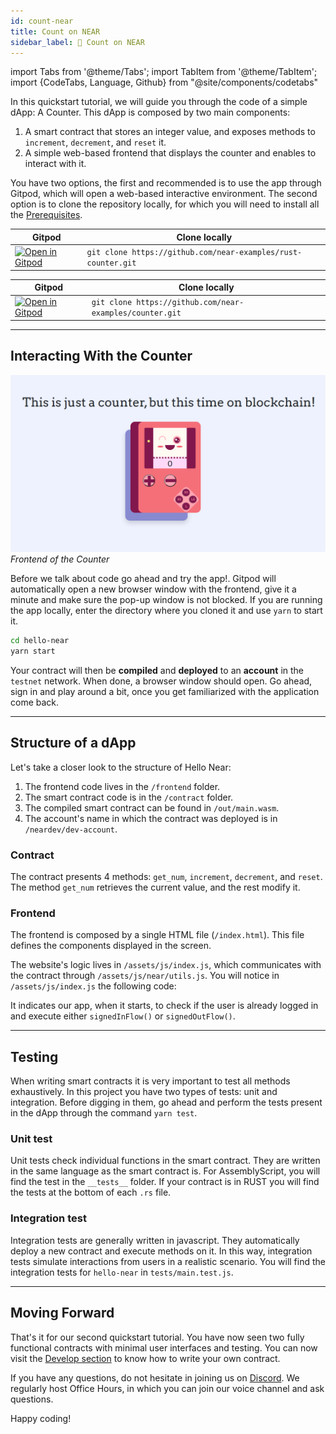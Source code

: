 ```yaml
---
id: count-near
title: Count on NEAR
sidebar_label: 🧮 Count on NEAR
---
```

import Tabs from '@theme/Tabs';
import TabItem from '@theme/TabItem';
import {CodeTabs, Language, Github} from "@site/components/codetabs"

In this quickstart tutorial, we will guide you through the code of a simple dApp: A Counter. This dApp is composed by two main components:  
  1. A smart contract that stores an integer value, and exposes methods to `increment`, `decrement`, and `reset` it.
  2. A simple web-based frontend that displays the counter and enables to interact with it.

You have two options, the first and recommended is to use the app through Gitpod, which will open a web-based interactive environment. The second option is to clone the repository locally, for which you will need to install all the [Prerequisites](../prerequisites.md).

<Tabs className="language-tabs" groupId="code-tabs">
  <TabItem value={0} label="🦀 - Rust">

| Gitpod | Clone locally |
  | --------------| ------ |
  |  <a href="https://gitpod.io/#https://github.com/near-examples/rust-counter.git"><img src="https://gitpod.io/button/open-in-gitpod.svg" alt="Open in Gitpod" /></a> | `git clone https://github.com/near-examples/rust-counter.git` |

  </TabItem>

  <TabItem value={1} label="🚀 - AssemblyScript">

  | Gitpod | Clone locally |
  | --------------| ------ |
  | <a href="https://gitpod.io/#https://github.com/near-examples/counter.git"><img src="https://gitpod.io/button/open-in-gitpod.svg" alt="Open in Gitpod" /></a> | `git clone https://github.com/near-examples/counter.git`|


  </TabItem>
</Tabs>

---

## Interacting With the Counter

![img](../assets/count-on-near.png)
*Frontend of the Counter*

Before we talk about code go ahead and try the app!. Gitpod will automatically open a new browser window with the frontend, give it a minute and make sure the pop-up window is not blocked. If you are running the app locally, enter the directory where you cloned it and use `yarn` to start it.

```bash
cd hello-near
yarn start
```

Your contract will then be **compiled** and **deployed** to an **account** in the `testnet` network. When done, a browser window should open. Go ahead, sign in and play around a bit, once you get familiarized with the application come back.

---

## Structure of a dApp

Let's take a closer look to the structure of Hello Near:

1. The frontend code lives in the `/frontend` folder.
2. The smart contract code is in the `/contract` folder.
3. The compiled smart contract can be found in `/out/main.wasm`.
4. The account's name in which the contract was deployed is in `/neardev/dev-account`.

### Contract
The contract presents 4 methods: `get_num`, `increment`, `decrement`, and `reset`. The method `get_num` retrieves the current value, and the rest modify it.

<CodeTabs>
  <Language value="🦀 - Rust" language="rust">
    <Github fname="lib.rs"
            url="https://github.com/near-examples/rust-counter/blob/master/contract/src/lib.rs"
            start="5" end="39" />
  </Language>
  <Language value="🚀 - AssemblyScript" language="ts">
    <Github fname="index.ts"
            url="https://github.com/near-examples/counter/blob/master/contract/assembly/index.ts"/>
  </Language>
</CodeTabs>

### Frontend
The frontend is composed by a single HTML file (`/index.html`). This file defines the components displayed in the screen.

The website's logic lives in `/assets/js/index.js`, which communicates with the contract through `/assets/js/near/utils.js`. You will notice in `/assets/js/index.js` the following code:

<CodeTabs>
  <Language value="🌐 - Javascript" language="rust">
    <Github fname="index.js"
            url="https://github.com/near-examples/rust-counter/blob/master/frontend/assets/js/main.js"
            start="44" end="55" />
    <Github fname="utils.js"
            url="https://github.com/near-examples/rust-counter/blob/master/frontend/assets/js/near/utils.js"
            start="1" end="25" />
            
  </Language>
</CodeTabs>

It indicates our app, when it starts, to check if the user is already logged in and execute either `signedInFlow()` or `signedOutFlow()`.

---

## Testing

When writing smart contracts it is very important to test all methods exhaustively. In this
project you have two types of tests: unit and integration. Before digging in them,
go ahead and perform the tests present in the dApp through the command `yarn test`.

### Unit test

Unit tests check individual functions in the smart contract. They are written in the
same language as the smart contract is. For AssemblyScript, you will find the test in the 
`__tests__` folder. If your contract is in RUST you will find the tests at the bottom of
each `.rs` file.

<CodeTabs>
  <Language value="🦀 - Rust" language="rust">
    <Github fname="lib.rs"
            url="https://github.com/near-examples/rust-counter/blob/master/contract/src/lib.rs"
            start="52" end="87" />
  </Language>
  <Language value="🚀 - AssemblyScript" language="ts">
    <Github fname="main.spec.ts"
            url="https://github.com/near-examples/counter/blob/master/contract/assembly/__tests__/main.spec.ts"
            start="5" end="44" />
  </Language>
</CodeTabs>

### Integration test

Integration tests are generally written in javascript. They automatically deploy a new
contract and execute methods on it. In this way, integration tests simulate interactions
from users in a realistic scenario. You will find the integration tests for `hello-near`
in `tests/main.test.js`.

<CodeTabs>
  <Language value="🌐 - Javascript" language="rust">
    <Github fname="main.test.js"
            url="https://github.com/near-examples/rust-counter/blob/master/tests/main.test.js"
            start="18" end="38" />
  </Language>
</CodeTabs>

---

## Moving Forward

That's it for our second quickstart tutorial. You have now seen two fully functional contracts with
minimal user interfaces and testing. You can now visit the [Develop section](../contracts/anatomy.md)
to know how to write your own contract.

If you have any questions, do not hesitate in joining us on [Discord](https://near.chat). We regularly
host Office Hours, in which you can join our voice channel and ask questions.

Happy coding!
